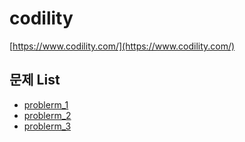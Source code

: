 # codility
[https://www.codility.com/](https://www.codility.com/)

## 문제 List
+ [problerm_1]()
+ [problerm_2]()
+ [problerm_3]()

